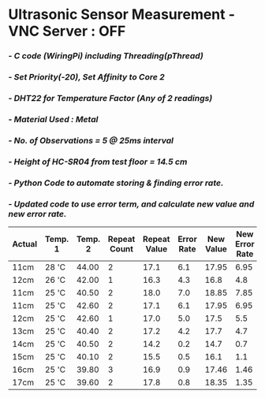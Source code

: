 # **Ultrasonic Sensor Measurement - VNC Server : OFF**
### *- C code (WiringPi) including Threading(pThread)*
### *- Set Priority(-20), Set Affinity to Core 2*
### *- DHT22 for Temperature Factor (Any of 2 readings)*
### *- Material Used : Metal*
### *- No. of Observations = 5 @ 25ms interval*
### *- Height of HC-SR04 from test floor = 14.5 cm*
### *- Python Code to automate storing & finding error rate.*
### *- Updated code to use error term, and calculate new value and new error rate.*

Actual | Temp. 1 | Temp. 2 | Repeat Count | Repeat Value | Error Rate | New Value | New Error Rate
---- | ---- | ---- | ---- | ---- | ---- | ---- | ----
 11cm | 28 'C | 44.00 | 2 | 17.1 | 6.1 | 17.95 | 6.95 
 12cm | 26 'C | 42.00 | 1 | 16.3 | 4.3 | 16.8 | 4.8 
 11cm | 25 'C | 40.50 | 2 | 18.0 | 7.0 | 18.85 | 7.85 
 11cm | 25 'C | 42.60 | 2 | 17.1 | 6.1 | 17.95 | 6.95 
 12cm | 25 'C | 42.60 | 1 | 17.0 | 5.0 | 17.5 | 5.5 
 13cm | 25 'C | 40.40 | 2 | 17.2 | 4.2 | 17.7 | 4.7 
 14cm | 25 'C | 40.50 | 2 | 14.2 | 0.2 | 14.7 | 0.7 
 15cm | 25 'C | 40.10 | 2 | 15.5 | 0.5 | 16.1 | 1.1 
 16cm | 25 'C | 39.80 | 3 | 16.9 | 0.9 | 17.46 | 1.46 
 17cm | 25 'C | 39.60 | 2 | 17.8 | 0.8 | 18.35 | 1.35 
 